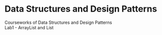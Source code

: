 # Data Structures and Design Patterns
Courseworks of Data Structures and Design Patterns<br>
Lab1 - ArrayList and List
